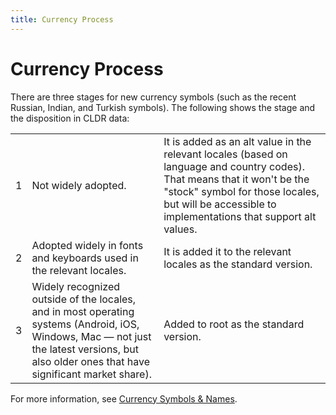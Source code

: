 ```yaml
---
title: Currency Process
---
```


# Currency Process

There are three stages for new currency symbols (such as the recent Russian, Indian, and Turkish symbols). The following shows the stage and the disposition in CLDR data:

|  |  |  |
|---|---|---|
| 1 | Not widely adopted. | It is added as an alt value in the relevant locales (based on language and country codes). That means that it won't be the "stock" symbol for those locales, but will be accessible to implementations that support alt values. |
| 2 | Adopted widely in fonts and keyboards used in the relevant locales. | It is added it to the relevant locales as the standard version. |
| 3 | Widely recognized outside of the locales, and in most operating systems (Android, iOS, Windows, Mac — not just the latest versions, but also older ones that have significant market share). | Added to root as the standard version. |

For more information, see [Currency Symbols \& Names](https://cldr.unicode.org/translation/currency-names-and-symbols/currency-names).


